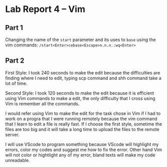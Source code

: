 # Lab Report 4 –  Vim

## Part 1

Changing the name of the `start` parameter and its uses to `base` using the vim commands:
`/start<Enter>cebase<Escape>n.n.n.:wq<Enter>`

## Part 2

First Style: I took 240 seconds to make the edit because the difficulties are finding where I need to edit, typing scp command and shh command take a lot of time.


Second Style: I took 120 seconds to make the edit because it is efficient using Vim commands to make a edit, the only difficulty that I cross using Vim is remember all the commands.


I would refer using Vim to make the edit for the task chose in Vim if I had to work on a progra that I were running remotely because the vim command that I learn to edit a file is really fast. If I choose the first style, sometime the files are too big and it will take a long time to upload the files to the remote server.

I will use VScode to program something because VScode will highlight my errors, color my codes and suggest me how to fix the error. Other hand Vim will not color or hightlight any of my error, bland texts will make my code unreadable.